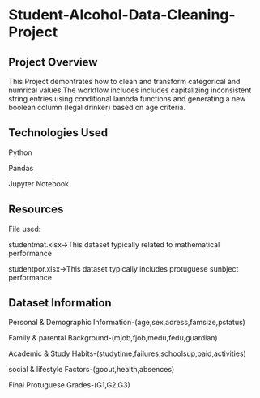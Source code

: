 # Student-Alcohol-Data-Cleaning-Project
## Project Overview

This Project demontrates how to clean and transform categorical and numrical values.The workflow includes includes capitalizing inconsistent string entries using conditional lambda functions and generating a new boolean column (legal drinker) based on age criteria.

## Technologies Used

Python

Pandas

Jupyter Notebook

## Resources

File used:

studentmat.xlsx->This dataset typically  related to mathematical performance

studentpor.xlsx->This dataset typically includes protuguese sunbject performance

## Dataset Information 

Personal & Demographic Information-(age,sex,adress,famsize,pstatus)

Family & parental Background-(mjob,fjob,medu,fedu,guardian)

Academic & Study Habits-(studytime,failures,schoolsup,paid,activities)

social & lifestyle Factors-(goout,health,absences)

Final Protuguese Grades-(G1,G2,G3)

